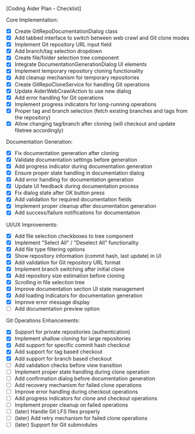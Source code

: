 [Coding Aider Plan - Checklist]

Core Implementation:
- [x] Create GitRepoDocumentationDialog class
- [x] Add tabbed interface to switch between web crawl and Git clone modes
- [x] Implement Git repository URL input field
- [x] Add branch/tag selection dropdown
- [x] Create file/folder selection tree component
- [x] Integrate DocumentationGenerationDialog UI elements
- [x] Implement temporary repository cloning functionality
- [x] Add cleanup mechanism for temporary repositories
- [x] Create GitRepoCloneService for handling Git operations
- [x] Update AiderWebCrawlAction to use new dialog
- [x] Add error handling for Git operations
- [x] Implement progress indicators for long-running operations
- [x] Proper tag and branch selection (fetch existing branches and tags from the repository)
- [x] Allow changing tag/branch after cloning (will checkout and update filetree accordingly)

Documentation Generation:
- [x] Fix documentation generation after cloning
- [x] Validate documentation settings before generation
- [x] Add progress indicator during documentation generation
- [x] Ensure proper state handling in documentation dialog
- [x] Add error handling for documentation generation
- [x] Update UI feedback during documentation process
- [x] Fix dialog state after OK button press
- [x] Add validation for required documentation fields
- [x] Implement proper cleanup after documentation generation
- [x] Add success/failure notifications for documentation

UI/UX Improvements:
- [x] Add file selection checkboxes to tree component
- [x] Implement "Select All" / "Deselect All" functionality
- [x] Add file type filtering options
- [x] Show repository information (commit hash, last update) in UI
- [x] Add validation for Git repository URL format
- [x] Implement branch switching after initial clone
- [x] Add repository size estimation before cloning
- [x] Scrolling in file selection tree
- [x] Improve documentation section UI state management
- [x] Add loading indicators for documentation generation
- [x] Improve error message display
- [ ] Add documentation preview option

Git Operations Enhancements:
- [x] Support for private repositories (authentication)
- [x] Implement shallow cloning for large repositories
- [x] Add support for specific commit hash checkout
- [x] Add support for tag based checkout
- [x] Add support for branch based checkout
- [ ] Add validation checks before view transition
- [ ] Implement proper state handling during clone operation
- [ ] Add confirmation dialog before documentation generation
- [ ] Add recovery mechanism for failed clone operations
- [ ] Improve error handling during checkout operations
- [ ] Add progress indicators for clone and checkout operations
- [ ] Implement proper cleanup on failed operations
- [ ] (later) Handle Git LFS files properly
- [ ] (later) Add retry mechanism for failed clone operations
- [ ] (later) Support for Git submodules
